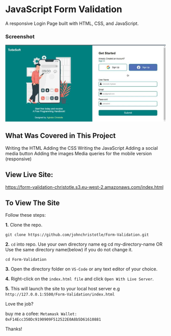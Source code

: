 # JavaScript Form Validation #
A responsive Login Page built with HTML, CSS, and JavaScript.

### Screenshot ###

![Login Page](./screenshot.jpg)

## What Was Covered in This Project ##
Writing the HTML
Adding the CSS
Writing the JavaScript
Adding a social media button
Adding the images
Media queries for the mobile version (responsive)

## View Live Site: ##
https://form-validation-christotle.s3.eu-west-2.amazonaws.com/index.html

## To View The Site ##
Follow these steps: 

**1.** Clone the repo.
```
git clone https://github.com/johnchristotle/Form-Validation.git
```

**2.**  ```cd``` into repo. Use your own directory name eg cd my-directory-name OR
Use the same directory name(below) if you do not change it.
```
cd Form-Validation
```

**3.** Open the directory folder on  ```VS-Code``` or any text editor of your choice.

**4.** Right-click on the  ```index.html file``` and click ``` Open With Live Server ```.

**5.** This will launch the site to your local host server e.g ```http://127.0.0.1:5500/Form-Validation/index.html ``` 

Love the job? 

buy me a cofee: 
```Metamask Wallet: 0xF14Ecc350Dc9190909F512522E0A8b5D61610881```

Thanks!